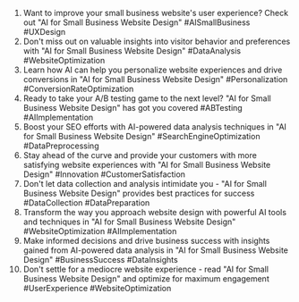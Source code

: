 1. Want to improve your small business website's user experience? Check out "AI for Small Business Website Design" #AISmallBusiness #UXDesign
2. Don't miss out on valuable insights into visitor behavior and preferences with "AI for Small Business Website Design" #DataAnalysis #WebsiteOptimization
3. Learn how AI can help you personalize website experiences and drive conversions in "AI for Small Business Website Design" #Personalization #ConversionRateOptimization
4. Ready to take your A/B testing game to the next level? "AI for Small Business Website Design" has got you covered #ABTesting #AIImplementation
5. Boost your SEO efforts with AI-powered data analysis techniques in "AI for Small Business Website Design" #SearchEngineOptimization #DataPreprocessing
6. Stay ahead of the curve and provide your customers with more satisfying website experiences with "AI for Small Business Website Design" #Innovation #CustomerSatisfaction
7. Don't let data collection and analysis intimidate you - "AI for Small Business Website Design" provides best practices for success #DataCollection #DataPreparation
8. Transform the way you approach website design with powerful AI tools and techniques in "AI for Small Business Website Design" #WebsiteOptimization #AIImplementation
9. Make informed decisions and drive business success with insights gained from AI-powered data analysis in "AI for Small Business Website Design" #BusinessSuccess #DataInsights
10. Don't settle for a mediocre website experience - read "AI for Small Business Website Design" and optimize for maximum engagement #UserExperience #WebsiteOptimization
